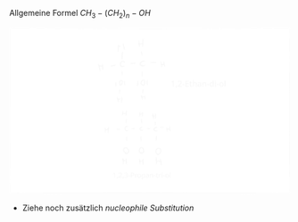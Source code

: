 Allgemeine Formel $CH_{3}-(CH_{2})_{n}-OH$ 

![../../../misc/Media/Einstieg 2024-01-26 11.49.55.excalidraw](../../../../docs/images/Einstieg%202024-01-26%2011.49.55.svg)

- Ziehe noch zusätzlich *nucleophile Substitution* 